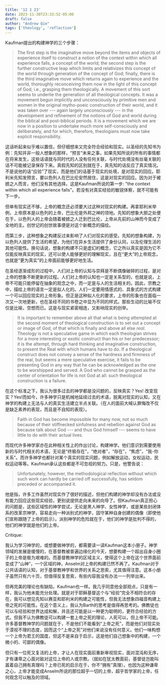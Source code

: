 ```yaml
---
title: '12 1 23'
date: 2023-11-30T23:33:52-05:00
draft: false
author: "Andrew Qie"
tags: ['theology', 'reflection']
---
```


Kaufman提出的构建神学的三个步骤：

> The first step is the imaginative move beyond the items and objects of experience itself to construct a notion of the context within which all experience falls, a concept of the world; the second step is the further constructive leap which limits and relativizes this concept of the world through generation of the concept of God; finally, there is the third imaginative move which returns again to experience and the world, thoroughly reconceiving them now in the light of this concept of God, i.e., grasping them theologically. A movement of this sort seems to underlie the generation of all theological concepts. It was a movement begun implicitly and unconsciously by primitive men and women in the original mytho-poeic construction of their world, and it was taken over --- again largely unconsciously --- in the development and refinement of the notions of God and world during the biblical and post-biblical periods. It is a movement which we are now in a position to undertake much more self-consciously and deliberately, and for which, therefore, theologians must now take explicit responsibility.

这话听起来似乎难以置信，但仔细想来又完全符合经验和现实。以圣经的先知书为例：先知并非一般人想象的那样，“预言”未来之事，如果先知所说的所有的事情都在将来发生，这些话语就与同时代的人没有任何关联，与时代处境没有丝毫关联的话不可能被记录保存下来。真假先知的区别就在于，真先知的话反应了真实情况。不是说他的话“应验”了现实，而是他们的话基于现实的处境，是对现实的回应。耶利米先知发预言，要以色列人在巴比伦安然居住，这是对现实的回应。因为对于被掳之人而言，他们没有其他选择。这是Kaufman所说的第一步: "the context within which all experience falls"。若没有对真实经验的敏锐体察，就不可能有下一步。

但单有现实还不够，上帝的概念还必须要大过这种对现实的构建。再拿耶利米举例，上帝原本是以色列的上帝，巴比伦是外邦之神的领地。先知的想象大胆之处便在于，以色列人的上帝会随着被掳之人迁到巴比伦，上帝从先前的山神而今变成了全地的主。创世记的创世故事便是对这个新概念的描绘。

而第三步，这种想象之构建反过来影响了人们对现实的感受。先知的想象构建，为以色列人提供了生活的希望，为他们在异乡生活提供了身份认同，以及伦理生活的其他可能性。换句话说，想象的构建不只是虚幻的概念，它之所以真实是因为它不仅能反映真实的现实，还可以使人能够更好的理解现实，且在“更大”的上帝观念，也就是“更为真实”的上帝面前能够更好地生活。

在圣经逐渐成形的过程中，人们对上帝的认知与崇拜是不断偶像破碎的过程，是对上帝的想象不断更新的过程。人们对上帝的认知也一定是关系型的，也就是说，上帝不可能只能停留在抽象的观念之中，而一定是与人的生活相关的。因此，宗教之中，描绘上帝的语言一定是拟人化的。人们一定要用情感式的、具象式的方式构建一个可以回应现实的上帝形象。但正是这种拟人化的要求，上帝的形象也在面临一次又一次地更新，也在圣经不同的书卷之中显为不同的样式。那些生动的比喻不仅仅是比喻，空想而已。这是与现实紧密相连，又影响现实的创举。

> It is important to remember above all that what is being attempted at the second moment of theological construction is to set out a concept or image of *God*, of that which is finally and above all else *real*. Theology is not a speculative game in which each theologian strives for a more interesting or exotic construct than his or her predecessor; it is the attempt, through hard thinking and imaginative construction, to present the Real with which humans have to do. If a theological construct does not convey a sense of the hardness and firmness of the real, but seems a mere speculative exercise, it fails to be presenting God in any way that he can be acknowledged as the one to be worshipped and served. A God who cannot be grasped as the center of orientation for life is not God at all: such theological construction is a failure.

在这个标准之下，我认为很多过去的神学都是没问题的，反映真实？Yes! 改变现实？Yes!而如今，许多神学只是机械地延续过去的术语，脱离对现实的认知，又在神学的构建上无法与人的真实生活建立半点关联。（在人的面前大喊认罪悔改不仅是缺乏素养的表现，而且是不自知的表现）。

> Faith in God has become impossible for many now, not so much because of their stiffnecked sinfulness and rebellion against God as because talk about God --- and thus God himself --- seems to have little to do with their actual lives.

而现代许多神学家亦在此种相关性上的作出讨论，构建神学。他们意识到需要使用新的与时代相关的术语，无论是“终极存在”，“绝对者”，“存在”，“焦虑”，“我-你关系”。而许多神学也都针对某个真实的现实问题，例如解放运动，女权运动，民权运动等等。Kaufman承认这些都是不可忽视的努力。只是，他警告说：

> Unfortunately, however, the methodological reflection without which such work can hardly be carried off successfully, has seldom preceded or accompanied it.

他是指，许多工作虽然对现实作了很好的描述，但他们构建的神学却没有办法或没有能力回应这些现实经验，更别说提供走向未来的向导了。但Kaufman真正担心的问题是，这些区域性的神学尝试，无论是黑人神学、女性神学，或是某些封闭体系的改革宗神学，容易走向一种派别式的神学，固守某种自身创建的偶像（即使他们宣称跟随了上帝的启示）。派别神学的危险就在于，他们的神学是批判不得的，他们的神学就是他们的上帝。

Critique:

我认为学习神学的，或想要做神学的，都需要读一读Kaufman这本小册子。神学领域的发展是缓慢的，在基督教被普遍边缘化的今天，想要构建一个超出自身小圈子的上帝是极为艰难的。而基督教神学的区域主义，使得这个上帝在这个世界面前变成了“山神”，一个区域的神，Anselm对上帝的构建已然不再了。Kaufman对于公共话语的认知，对于基督教神学和世界的关系之思索，尤其值得注意。这本小册子虽然只有六十页，但值得反复思索，有些内容我没有办法一一列举出来。

但再完美的理论也有缺陷，Kaufman也一样。我几乎同意他全部观点，只是有一样，我认为他未能充分处理。就是对于耶稣基督这个与“经验”完全不相符合的存在，我可以想见先知以赛亚和耶利米的构建之可能性，但我无法想象四福音构建上帝之死的可能性。在这个意义上，我认为Barth的思考是值得再思考的。佛教徒也可以与经验和世界达成和解，并且还可能是以一种更为聪明的，更符合经验的方式。但我不认为佛教徒可以构建一套上帝之死的理论，人死可以，但上帝不可能。许多基督教神学的问题就在于，不是他们不能看到“上帝之死”，而是他们对现实处于漠视不理的态度，因而这个“上帝之死”对他们来说没有任何意义。他们一味构想一个上帝为君王的国度，但这不是来自于启示，这是他们自己想象中的构建，一个微小的、可鄙的偶像。

但只有一位死又复活的上帝，才让人在现实面前重新审视现实，面对混沌和无序，才有谦卑之心面对敌对这位上帝的人或宗教。（就如在犹太教面前，基督徒岂能叫嚣着自己拥有真理吗？上帝已死的启示在于，你不“拥有”真理）。也因为这种谦卑之心，上帝才能变成Anselm所说的那位超乎一切的上帝，超乎哲学家的上帝，任何观念可以触及的领域。